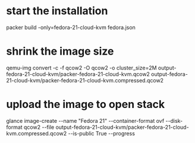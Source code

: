 # start the installation
packer build -only=fedora-21-cloud-kvm fedora.json

# shrink the image size
qemu-img convert -c -f qcow2 -O qcow2 -o cluster_size=2M output-fedora-21-cloud-kvm/packer-fedora-21-cloud-kvm.qcow2 output-fedora-21-cloud-kvm/packer-fedora-21-cloud-kvm.compressed.qcow2

# upload the image to open stack
glance image-create --name "Fedora 21" --container-format ovf --disk-format qcow2 --file output-fedora-21-cloud-kvm/packer-fedora-21-cloud-kvm.compressed.qcow2 --is-public True --progress
